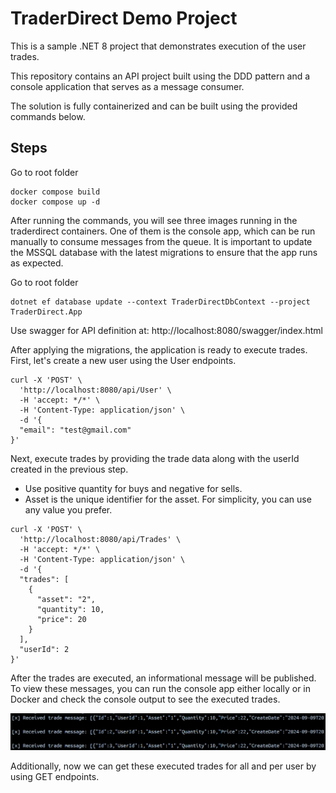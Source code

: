 # TraderDirect Demo Project

This is a sample .NET 8 project that demonstrates execution of the user trades. <br>

This repository contains an API project built using the DDD pattern and a console application that serves as a message consumer.  <br>

The solution is fully containerized and can be built using the provided commands below.

## Steps

Go to root folder
```
docker compose build
docker compose up -d
```

After running the commands, you will see three images running in the traderdirect containers. One of them is the console app, which can be run manually to consume messages from the queue. It is important to update the MSSQL database with the latest migrations to ensure that the app runs as expected.

Go to root folder
```
dotnet ef database update --context TraderDirectDbContext --project TraderDirect.App
```

Use swagger for API definition at:
http://localhost:8080/swagger/index.html

After applying the migrations, the application is ready to execute trades. First, let's create a new user using the User endpoints. 

```
curl -X 'POST' \
  'http://localhost:8080/api/User' \
  -H 'accept: */*' \
  -H 'Content-Type: application/json' \
  -d '{
  "email": "test@gmail.com"
}'
```

Next, execute trades by providing the trade data along with the userId created in the previous step. 

- Use positive quantity for buys and negative for sells. 
- Asset is the unique identifier for the asset. For simplicity, you can use any value you prefer.


```
curl -X 'POST' \
  'http://localhost:8080/api/Trades' \
  -H 'accept: */*' \
  -H 'Content-Type: application/json' \
  -d '{
  "trades": [
    {
      "asset": "2",
      "quantity": 10,
      "price": 20
    }
  ],
  "userId": 2
}'
```
After the trades are executed, an informational message will be published. To view these messages, you can run the console app either locally or in Docker and check the console output to see the executed trades.

![Example Image](./messages.png)


Additionally, now we can get these executed trades for all and per user by using GET endpoints.

